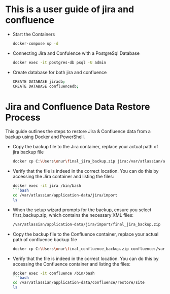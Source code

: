 # This is a user guide of jira and confluence

- Start the Containers
  ```bash
  docker-compose up -d

- Connecting Jira and Confulence with a PostgreSql Database

  ```bash
  docker exec -it postgres-db psql -U admin

- Create database for both jira and confluence
  
  ```bash
  CREATE DATABASE jiradb;
  CREATE DATABASE confluencedb;

# Jira and Confluence Data Restore Process

This guide outlines the steps to restore Jira & Confluence data from a backup using Docker and PowerShell.

- Copy the backup file to the Jira container, replace your actual path of jira backup file

  ```bash
  docker cp C:\Users\onur\final_jira_backup.zip jira:/var/atlassian/application-data/jira/import

- Verify that the file is indeed in the correct location. You can do this by accessing the Jira container and listing the files:

  ```bash
  docker exec -it jira /bin/bash
  ```bash
  cd /var/atlassian/application-data/jira/import
  ls

- When the setup wizard prompts for the backup, ensure you select first_backup.zip, which contains the necessary XML files:

  ```bash
  /var/atlassian/application-data/jira/import/final_jira_backup.zip

- Copy the backup file to the Confluence container, replace your actual path of confluence backup file

  ```bash
  docker cp C:\Users\onur\final_confluence_backup.zip confluence:/var/atlassian/application-data/confluence/restore/site

- Verify that the file is indeed in the correct location. You can do this by accessing the Confluence container and listing the files:

  ```bash
  docker exec -it confluence /bin/bash
  ```bash
  cd /var/atlassian/application-data/confluence/restore/site
  ls
